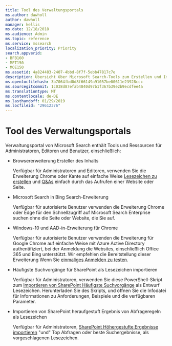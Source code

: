 ```yaml
---
title: Tool des Verwaltungsportals
ms.author: dawholl
author: dawholl
manager: kellis
ms.date: 12/18/2018
ms.audience: Admin
ms.topic: reference
ms.service: mssearch
localization_priority: Priority
search.appverid:
- BFB160
- MET150
- MOE150
ms.assetid: 4a824483-2407-4bbd-8f7f-5ebb47817c7e
description: Übersicht über Microsoft Search-Tools zum Erstellen und Importieren von Ergebnissen, automatisch anmelden, und suchen unabhängig vom Standort
ms.openlocfilehash: 3b7064fbd0d8f66149a91057be00611e23928ccc
ms.sourcegitcommit: 1c038d87efab4840d97b1f367b39e2b9ecdfee4a
ms.translationtype: MT
ms.contentlocale: de-DE
ms.lasthandoff: 01/29/2019
ms.locfileid: "29612376"
---
```

# <a name="admin-portal-tools"></a>Tool des Verwaltungsportals

Verwaltungsportal von Microsoft Search enthält Tools und Ressourcen für Administratoren, Editoren und Benutzer, einschließlich:
  
- Browsererweiterung Ersteller des Inhalts
    
    Verfügbar für Administratoren und Editoren, verwenden Sie die Erweiterung Chrome oder Kante auf einfache Weise [Lesezeichen zu erstellen](create-bookmarks.md) und [Q&As](create-qas.md) einfach durch das Aufrufen einer Website oder Seite. 
    
- Microsoft Search in Bing Search-Erweiterung
    
    Verfügbar für autorisierte Benutzer verwenden die Erweiterung Chrome oder Edge für den Schnellzugriff auf Microsoft Search Enterprise suchen ohne die Seite oder Website, die Sie auf.
    
- Windows-10 und AAD-in-Erweiterung für Chrome
    
    Verfügbar für autorisierte Benutzer verwenden die Erweiterung für Google Chrome auf einfache Weise mit Azure Active Directory authentifiziert, bei der Anmeldung die Websites, einschließlich Office 365 und Bing unterstützt. Wir empfehlen die Bereitstellung dieser Erweiterung Wenn Sie [einmaliges Anmelden zu testen](test-single-sign-on.md).
    
- Häufigste Suchvorgänge für SharePoint als Lesezeichen importieren
    
    Verfügbar für Administratoren, verwenden Sie diese PowerShell-Skript zum [Importieren von SharePoint Häufigste Suchvorgänge](import-sharepoint-promoted-results-and-top-queries.md) als Entwurf Lesezeichen. Herunterladen Sie des Skripts, und öffnen Sie die Infodatei für Informationen zu Anforderungen, Beispiele und die verfügbaren Parameter. 
    
- Importieren von SharePoint heraufgestuft Ergebnis von Abfrageregeln als Lesezeichen
    
    Verfügbar für Administratoren, [SharePoint Höhergestufte Ergebnisse importieren](import-sharepoint-promoted-results-and-top-queries.md) "und" Top Abfragen oder beste Suchergebnisse, als vorgeschlagenen Lesezeichen. 

  

